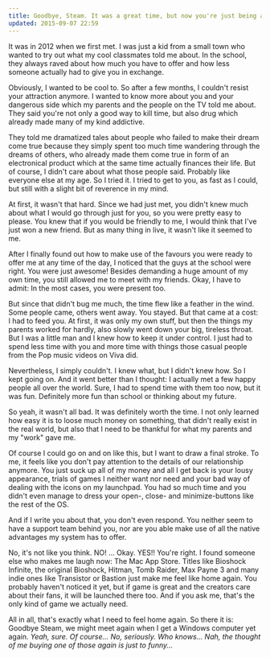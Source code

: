 ```yaml
---
title: Goodbye, Steam. It was a great time, but now you're just being a bitch.
updated: 2015-09-07 22:59
---
```


It was in 2012 when we first met. I was just a kid from a small town who wanted to try out what my cool classmates told me about. In the school, they always raved about how much you have to offer and how less someone actually had to give you in exchange.

Obviously, I wanted to be cool to. So after a few months, I couldn't resist your attraction anymore. I wanted to know more about you and your dangerous side which my parents and the people on the TV told me about. They said you're not only a good way to kill time, but also drug which already made many of my kind addictive.

They told me dramatized tales about people who failed to make their dream come true because they simply spent too much time wandering through the dreams of others, who already made them come true in form of an electronical product which at the same time actually finances their life. But of course, I didn't care about what those people said. Probably like everyone else at my age. So I tried it. I tried to get to you, as fast as I could, but still with a slight bit of reverence in my mind.

At first, it wasn't that hard. Since we had just met, you didn't knew much about what I would go through just for you, so you were pretty easy to please. You knew that if you would be friendly to me, I would think that I've just won a new friend. But as many thing in live, it wasn't like it seemed to me.

After I finally found out how to make use of the favours you were ready to offer me at any time of the day, I noticed that the guys at the school were right. You were just awesome! Besides demanding a huge amount of my own time, you still allowed me to meet with my friends. Okay, I have to admit: In the most cases, you were present too.

But since that didn't bug me much, the time flew like a feather in the wind. Some people came, others went away. You stayed. But that came at a cost: I had to feed you. At first, it was only my own stuff, but then the things my parents worked for hardly, also slowly went down your big, tireless throat. But I was a little man and I knew how to keep it under control. I just had to spend less time with you and more time with things those casual people from the Pop music videos on Viva did.

Nevertheless, I simply couldn't. I knew what, but I didn't knew how. So I kept going on. And it went better than I thought: I actually met a few happy people all over the world. Sure, I had to spend time with them too now, but it was fun. Definitely more fun than school or thinking about my future.

So yeah, it wasn't all bad. It was definitely worth the time. I not only learned how easy it is to loose much money on something, that didn't really exist in the real world, but also that I need to be thankful for what my parents and my "work" gave me.

Of course I could go on and on like this, but I want to draw a final stroke. To me, it feels like you don't pay attention to the details of our relationship anymore. You just suck up all of my money and all I get back is your lousy appearance, trials of games I neither want nor need and your bad way of dealing with the icons on my launchpad. You had so much time and you didn't even manage to dress your open-, close- and minimize-buttons like the rest of the OS.

And if I write you about that, you don't even respond. You neither seem to have a support team behind you, nor are you able make use of all the native advantages my system has to offer.

No, it's not like you think. NO! ... Okay. YES!! You're right. I found someone else who makes me laugh now: The Mac App Store. Titles like Bioshock Infinite, the original Bioshock, Hitman, Tomb Raider, Max Payne 3 and many indie ones like Transistor or Bastion just make me feel like home again. You probably haven't noticed it yet, but if game is great and the creators care about their fans, it will be launched there too. And if you ask me, that's the only kind of game we actually need.

All in all, that's exactly what I need to feel home again. So there it is: Goodbye Steam, we might meet again when I get a Windows computer yet again. *Yeah, sure. Of course... No, seriously. Who knows... Nah, the thought of me buying one of those again is just to funny...*
